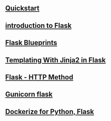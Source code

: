 ## [Quickstart](https://flask.palletsprojects.com/en/stable/quickstart/#deploying-to-a-web-server)

## [introduction to Flask](https://viblo.asia/p/flask-tutorial-part-1-introduction-to-flask-57rVRq64M4bP)

## [Flask Blueprints](https://www.geeksforgeeks.org/python/flask-blueprints/)

## [Templating With Jinja2 in Flask](https://www.geeksforgeeks.org/python/templating-with-jinja2-in-flask/)

## [Flask - HTTP Method](https://www.geeksforgeeks.org/python/flask-http-method/)

## [Gunicorn flask]()

## [Dockerize for Python, Flask](https://viblo.asia/p/dockerize-ung-dung-python-flask-bWrZnxbY5xw)